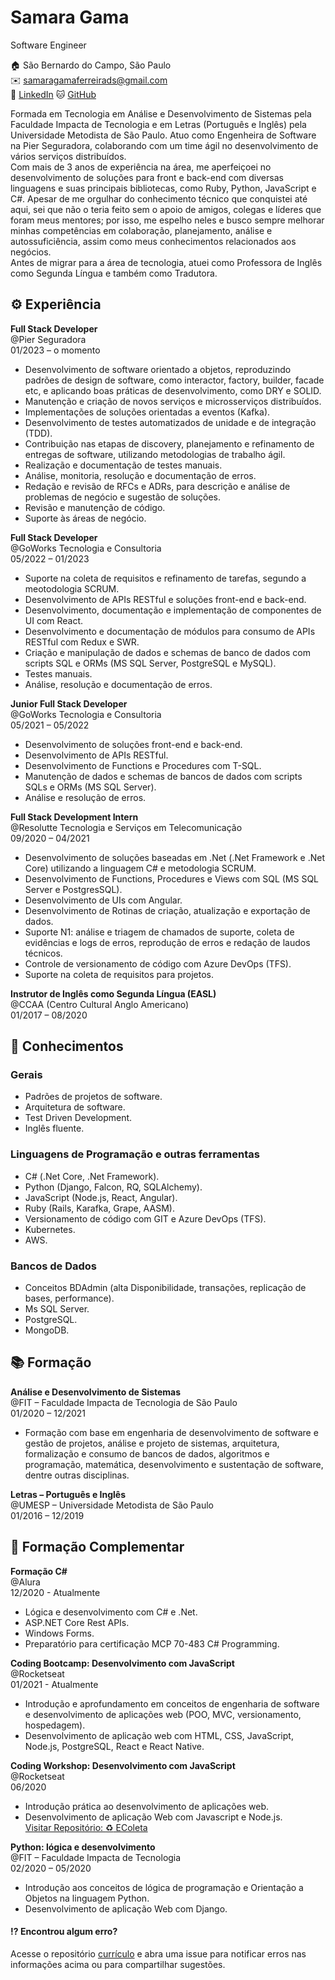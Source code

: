 # Samara Gama
Software Engineer

:house: São Bernardo do Campo, São Paulo <br>
:envelope: samaragamaferreirads@gmail.com <br>
:large_blue_circle: [LinkedIn](https://www.linkedin.com/in/samara-gama/)
:cat: [GitHub](https://github.com/samaraGamaF)<br>

Formada em Tecnologia em Análise e Desenvolvimento de Sistemas pela Faculdade Impacta de Tecnologia e em Letras (Português e Inglês) pela Universidade Metodista de São Paulo.
Atuo como Engenheira de Software na Pier Seguradora, colaborando com um time ágil no desenvolvimento de vários serviços distribuídos.<br>
Com mais de 3 anos de experiência na área, me aperfeiçoei no desenvolvimento de soluções para front e back-end com diversas linguagens e suas principais bibliotecas, como Ruby, Python, JavaScript e C#.
Apesar de me orgulhar do conhecimento técnico que conquistei até aqui, sei que não o teria feito sem o apoio de amigos, colegas e líderes que foram meus mentores; por isso, me espelho neles e busco sempre melhorar minhas competências em colaboração, planejamento, análise e autossuficiência, assim como meus conhecimentos relacionados aos negócios.<br>
Antes de migrar para a área de tecnologia, atuei como Professora de Inglês como Segunda Língua e também como Tradutora.

## :gear: Experiência

**Full Stack Developer** <br>
@Pier Seguradora <br>
01/2023 – o momento <br>

- Desenvolvimento de software orientado a objetos, reproduzindo padrões de design de software, como interactor, factory, builder, facade etc, e aplicando boas práticas de desenvolvimento, como DRY e SOLID.<br>
- Manutenção e criação de novos serviços e microsserviços distribuídos.<br>
- Implementações de soluções orientadas a eventos (Kafka).<br>
- Desenvolvimento de testes automatizados de unidade e de integração (TDD).<br>
- Contribuição nas etapas de discovery, planejamento e refinamento de entregas de software, utilizando metodologias de trabalho ágil.<br>
- Realização e documentação de testes manuais.<br>
- Análise, monitoria, resolução e documentação de erros.<br>
- Redação e revisão de RFCs e ADRs, para descrição e análise de problemas de negócio e sugestão de soluções.<br>
- Revisão e manutenção de código.<br>
- Suporte às áreas de negócio.<br>

**Full Stack Developer** <br>
@GoWorks Tecnologia e Consultoria <br>
05/2022 – 01/2023 <br>

- Suporte na coleta de requisitos e refinamento de tarefas, segundo a meotodologia SCRUM.<br>
- Desenvolvimento de APIs RESTful e soluções front-end e back-end.<br>
- Desenvolvimento, documentação e implementação de componentes de UI com React.<br>
- Desenvolvimento e documentação de módulos para consumo de APIs RESTful com Redux e SWR.<br>
- Criação e manipulação de dados e schemas de banco de dados com scripts SQL e ORMs (MS SQL Server, PostgreSQL e MySQL).<br>
- Testes manuais.<br>
- Análise, resolução e documentação de erros.<br>

**Junior Full Stack Developer** <br>
@GoWorks Tecnologia e Consultoria <br>
05/2021 – 05/2022 <br>

- Desenvolvimento de soluções front-end e back-end.<br>
- Desenvolvimento de APIs RESTful.<br>
- Desenvolvimento de Functions e Procedures com T-SQL.<br>
- Manutenção de dados e schemas de bancos de dados com scripts SQLs e ORMs (MS SQL Server).<br>
- Análise e resolução de erros.<br>

**Full Stack Development Intern** <br>
@Resolutte Tecnologia e Serviços em Telecomunicação <br>
09/2020 – 04/2021 <br>

- Desenvolvimento de soluções baseadas em .Net (.Net Framework e .Net Core) utilizando a linguagem C# e metodologia SCRUM.<br> 
- Desenvolvimento de Functions, Procedures e Views com SQL (MS SQL Server e PostgresSQL). <br>
- Desenvolvimento de UIs com Angular. <br>
- Desenvolvimento de Rotinas de criação, atualização e exportação de dados. <br>
- Suporte N1: análise e triagem de chamados de suporte, coleta de evidências e logs de erros, reprodução de erros e redação de laudos técnicos. <br>
- Controle de versionamento de código com Azure DevOps (TFS). <br>
- Suporte na coleta de requisitos para projetos. <br>

**Instrutor de Inglês como Segunda Língua (EASL)** <br>
@CCAA (Centro Cultural Anglo Americano) <br>
01/2017 – 08/2020 <br>

## :brain: Conhecimentos

### Gerais
- Padrões de projetos de software.<br>
- Arquitetura de software.<br>
- Test Driven Development.<br>
- Inglês fluente. <br>

### Linguagens de Programação e outras ferramentas
- C# (.Net Core, .Net Framework).<br>
- Python (Django, Falcon, RQ, SQLAlchemy).<br>
- JavaScript (Node.js, React, Angular).<br>
- Ruby (Rails, Karafka, Grape, AASM).<br>
- Versionamento de código com GIT e Azure DevOps (TFS).<br>
- Kubernetes.<br>
- AWS.<br>

### Bancos de Dados
- Conceitos BDAdmin (alta Disponibilidade, transações, replicação de bases, performance).<br> 
- Ms SQL Server. <br>
- PostgreSQL. <br>
- MongoDB. <br>

## :books: Formação
**Análise e Desenvolvimento de Sistemas** <br> 
@FIT – Faculdade Impacta de Tecnologia de São Paulo <br>
01/2020 – 12/2021 <br>
- Formação com base em engenharia de desenvolvimento de software e gestão de projetos, análise e projeto de sistemas, arquitetura, formalização e consumo de bancos de dados, algoritmos e programação, matemática, desenvolvimento e sustentação de software, dentre outras disciplinas.

**Letras – Português e Inglês** <br>
@UMESP – Universidade Metodista de São Paulo <br>
01/2016 – 12/2019 <br>

## :runner: Formação Complementar

**Formação C#** <br>
@Alura <br>
12/2020 - Atualmente <br>
- Lógica e desenvolvimento com C# e .Net.
- ASP.NET Core Rest APIs.
- Windows Forms.
- Preparatório para certificação MCP 70-483 C# Programming.

**Coding Bootcamp: Desenvolvimento com JavaScript** <br>
@Rocketseat <br>
01/2021 - Atualmente <br>
- Introdução e aprofundamento em conceitos de engenharia de software e desenvolvimento de aplicações web (POO, MVC, versionamento, hospedagem). <br>
- Desenvolvimento de aplicação web com HTML, CSS, JavaScript, Node.js, PostgreSQL, React e React Native. <br>

**Coding Workshop: Desenvolvimento com JavaScript** <br>
@Rocketseat <br>
06/2020 <br>
- Introdução prática ao desenvolvimento de aplicações web. <br>
- Desenvolvimento de aplicação Web com Javascript e Node.js. <br>
[Visitar Repositório: :recycle: EColeta](https://github.com/SamaraGama/EColeta)

**Python: lógica e desenvolvimento** <br>
@FIT – Faculdade Impacta de Tecnologia <br>
02/2020 – 05/2020 <br>
- Introdução aos conceitos de lógica de programação e Orientação a Objetos na linguagem Python. <br>
- Desenvolvimento de aplicação Web com Django. <br>


#### :interrobang: Encontrou algum erro?
Acesse o repositório [currículo](https://github.com/SamaraGama/curriculo) e abra uma issue para notificar erros nas informações acima ou para compartilhar sugestões. <br> 
